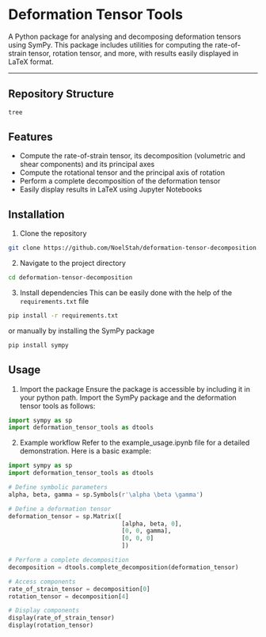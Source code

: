 # Deformation Tensor Tools
A Python package for analysing and decomposing deformation tensors using SymPy. This package includes utilities for computing the rate-of-strain tensor, rotation tensor, and more, with results easily displayed in LaTeX format.
***

## Repository Structure
```bash
tree
```
## Features
- Compute the rate-of-strain tensor, its decomposition (volumetric and shear components) and its principal axes
- Compute the rotational tensor and the principal axis of rotation
- Perform a complete decomposition of the deformation tensor
- Easily display results in LaTeX using Jupyter Notebooks

## Installation
1. Clone the repository
```bash
git clone https://github.com/NoelStah/deformation-tensor-decomposition.git
```
2. Navigate to the project directory
```bash
cd deformation-tensor-decomposition
```
3. Install dependencies
This can be easily done with the help of the `requirements.txt` file
```bash
pip install -r requirements.txt
```
or manually by installing the SymPy package
```bash
pip install sympy
```

## Usage
1. Import the package
Ensure the package is accessible by including it in your python path. Import the SymPy package and the deformation tensor tools as follows:
```python
import sympy as sp
import deformation_tensor_tools as dtools
```

2. Example workflow
Refer to the example_usage.ipynb file for a detailed demonstration. Here is a basic example:
```python
import sympy as sp
import deformation_tensor_tools as dtools

# Define symbolic parameters
alpha, beta, gamma = sp.Symbols(r'\alpha \beta \gamma')

# Define a deformation tensor
deformation_tensor = sp.Matrix([
                                [alpha, beta, 0],
                                [0, 0, gamma],
                                [0, 0, 0]
                                ])

# Perform a complete decomposition
decomposition = dtools.complete_decomposition(deformation_tensor)

# Access components
rate_of_strain_tensor = decomposition[0]
rotation_tensor = decomposition[4]

# Display components
display(rate_of_strain_tensor)
display(rotation_tensor)
```